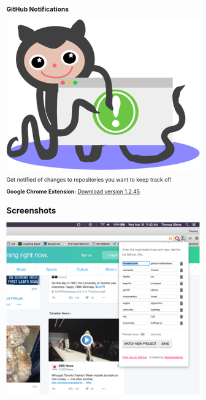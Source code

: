### GitHub Notifications  
![](/images/gnlogo.png)

Get notified of changes to repositories you want to keep track of!

**Google Chrome Extension:** [Download version 1.2.45](https://chrome.google.com/webstore/detail/github-notifications/lahlghihdacfigfokfmhbebnphanbfdg)

## Screenshots

![](/images/screenshot_2.png)